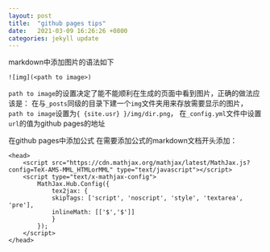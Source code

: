 ```yaml
---
layout: post
title:  "github pages tips"
date:   2021-03-09 16:26:26 +0800
categories: jekyll update
---
```

markdown中添加图片的语法如下
```
![img](<path to image>)
```
`path to image`的设置决定了能不能顺利在生成的页面中看到图片，正确的做法应该是：
在与`_posts`同级的目录下建一个`img`文件夹用来存放需要显示的图片，
`path to image`设置为`{ {site.usr} }/img/dir.png`，
在`_config.yml`文件中设置`url`的值为github pages的地址

在github pages中添加公式
在需要添加公式的markdown文档开头添加：  
```
<head>
    <script src="https://cdn.mathjax.org/mathjax/latest/MathJax.js?config=TeX-AMS-MML_HTMLorMML" type="text/javascript"></script>
    <script type="text/x-mathjax-config">
        MathJax.Hub.Config({
            tex2jax: {
            skipTags: ['script', 'noscript', 'style', 'textarea', 'pre'],
            inlineMath: [['$','$']]
            }
        });
    </script>
</head>
```